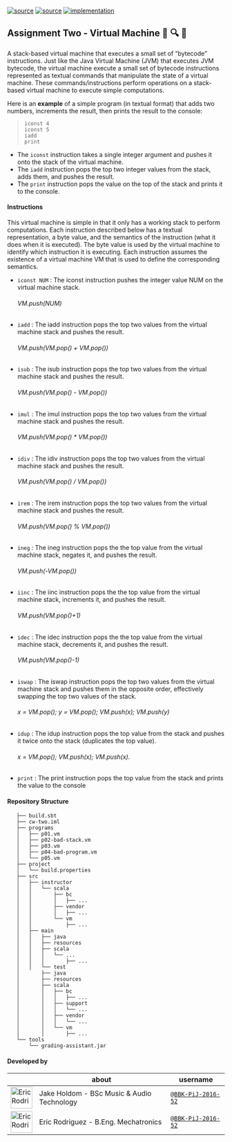 [![source](https://img.shields.io/badge/source-main-brightgreen.svg)][main]
[![source](https://img.shields.io/badge/source-test-yellow.svg)][test]
[![implementation](https://img.shields.io/badge/implementation-scala-blue.svg)][scala]

[main]: https://github.com/BBK-PiJ-2016-52/SDP/tree/master/coursework/cw-one/src/main/scala/sml
[test]: https://github.com/BBK-PiJ-2016-52/SDP/tree/master/coursework/cw-one/src/test/scala/sml
[scala]: http://www.scala-lang.org/

## Assignment Two - Virtual Machine :bookmark_tabs: :mag: :postbox:   

A stack-based virtual machine that executes
 a small set of “bytecode” instructions. Just like the Java Virtual Machine (JVM) that
 executes JVM bytecode, the virtual machine execute a small set of bytecode instructions
 represented as textual commands that manipulate the state of a virtual machine. These
 commands/instructions perform operations on a stack-based virtual machine to execute
 simple computations. 
 
 Here is an **example** of a simple program (in textual format) that
 adds two numbers, increments the result, then prints the result to the console:   
 
>```iconst 4```  
```iconst 5```  
```iadd ```   
```print```   

- The ```iconst``` instruction takes a single integer argument and pushes it onto the stack
  of the virtual machine.
- The ```iadd``` instruction pops the top two integer values from the stack, adds them,
    and pushes the result.
- The ```print``` instruction pops the value on the top of the stack and prints it to the
  console.

#### Instructions
This virtual machine is simple in that it only has a working stack to perform computations.
Each instruction described below has a textual representation, a byte value, and
the semantics of the instruction (what it does when it is executed). The byte value is
used by the virtual machine to identify which instruction it is executing. Each instruction
assumes the existence of a virtual machine VM that is used to define the corresponding
semantics.

* ```iconst NUM``` : The iconst instruction pushes the integer value NUM on the virtual machine
  stack.  
  ###### VM.push(NUM)  
* ```iadd``` : The iadd instruction pops the top two values from the virtual machine stack and
  pushes the result.
  ###### VM.push(VM.pop() + VM.pop())
* ```isub``` : The isub instruction pops the top two values from the virtual machine stack and
  pushes the result.
  ###### VM.push(VM.pop() - VM.pop())
* ```imul``` : The imul instruction pops the top two values from the virtual machine stack and
  pushes the result.
  ###### VM.push(VM.pop() * VM.pop())
* ```idiv``` : The idiv instruction pops the top two values from the virtual machine stack and
  pushes the result.
  ###### VM.push(VM.pop() / VM.pop())
* ```irem``` : The irem instruction pops the top two values from the virtual machine stack and
pushes the result.
  ###### VM.push(VM.pop() % VM.pop())
* ```ineg``` : The ineg instruction pops the the top value from the virtual machine stack,
  negates it, and pushes the result.
  ###### VM.push(-VM.pop())
* ```iinc``` : The iinc instruction pops the the top value from the virtual machine stack,
  increments it, and pushes the result.
  ###### VM.push(VM.pop()+1)
* ```idec``` : The idec instruction pops the the top value from the virtual machine stack,
  decrements it, and pushes the result.
  ###### VM.push(VM.pop()-1)
* ```iswap``` : The iswap instruction pops the top two values from the virtual machine stack
  and pushes them in the opposite order, effectively swapping the top two values of
  the stack.
  ###### x = VM.pop(); y = VM.pop(); VM.push(x); VM.push(y)
* ```idup``` : The idup instruction pops the top value from the stack and pushes it twice onto
  the stack (duplicates the top value).
  ###### x = VM.pop(); VM.push(x); VM.push(x).
* ```print``` : The print instruction pops the top value from the stack and prints the value to
  the console  

#### Repository Structure
```cw-two
   ├── build.sbt
   ├── cw-two.iml
   ├── programs
   │   ├── p01.vm
   │   ├── p02-bad-stack.vm
   │   ├── p03.vm
   │   ├── p04-bad-program.vm
   │   └── p05.vm
   ├── project
   │   └── build.properties
   ├── src
   │   ├── instructor
   │   │   └── scala
   │   │       ├── bc
   │   │       │   ├── ...
   │   │       ├── vendor
   │   │       │   ├── ...
   │   │       └── vm
   │   │           ├── ...
   │   ├── main
   │   │   ├── java
   │   │   ├── resources
   │   │   ├── scala
   │   │   │   └── ...
   │   │   │       ├── ...
   │   │   └── test
   │       ├── java
   │       ├── resources
   │       ├── scala
   │       │   ├── bc
   │       │   │   ├── ...
   │       │   ├── support
   │       │   │   └── ...
   │       │   ├── vendor
   │       │   │   └── ...
   │       │   └── vm
   │       │       ├── ...
   └── tools
       └── grading-assistant.jar
```
#### Developed by
 
|                                                                                                 | about                                                       | username                               |
--------------------------------------------------------------------------------------------------|----------------------------------------------------------------|---------------------------------------------------|
<img src="https://avatars1.githubusercontent.com/u/22638726?v=3&s=460"      height="50px" title="Eric Rodriguez"/>        |  Jake Holdom  - BSc Music & Audio Technology        | [`@BBK-PiJ-2016-52`](https://github.com/BBK-PiJ-2016-08)  |
<img src="https://avatars0.githubusercontent.com/u/22904851?v=3&u=cfb4a9acace450d6628c1c80ce6e46c985e178d2&s=400"      height="50px" title="Eric Rodriguez"/>        |    Eric Rodriguez - B.Eng. Mechatronics      |  [`@BBK-PiJ-2016-52`](https://github.com/BBK-PiJ-2016-52) |
